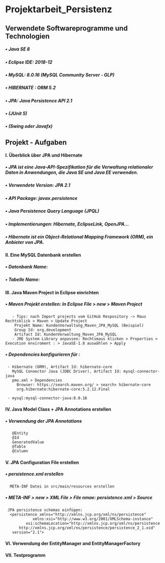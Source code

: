 # Projektarbeit_Persistenz
## Verwendete Softwareprogramme und Technologien 
##### •  Java SE 8
##### •  Eclipse IDE: 2018-12
##### •  MySQL: 8.0.16 (MySQL Community Server - GLP)
##### •  HIBERNATE : ORM 5.2
##### •  JPA: Java Persistence API 2.1
##### •  (JUnit 5)
##### •  (Swing oder Javafx)
  
## Projekt - Aufgaben

#### I.	Überblick über JPA und Hibernate

##### •	JPA ist eine Java-API-Spezifikation für die Verwaltung relationaler Daten in Anwendungen, die Java SE und Java EE verwenden.
##### •	Verwendete Version: JPA 2.1
##### •	API Package: javax.persistence
##### •	Java Persistence Query Language (JPQL)
##### •	Implementierungen: Hibernate, EclipseLink, OpenJPA…
##### •	Hibernate ist ein Object-Relational Mapping Framework (ORM), ein Anbieter von  JPA.

#### II.	Eine MySQL Datenbank erstellen

##### •	Datenbank Name:
##### •	Tabelle Name:

#### III. Java Maven Project in Eclipse einrichten 
##### •	Maven Projekt erstellen: In Eclipse File > new > Maven Project
       - Tips: nach Import projects vom GitHub Respository -> Maus Rechtsklick > Maven > Update Project
	    Projekt Name: KundenVerwaltung_Maven_JPA_MySQL (Beispiel)
	    Group Id: org.development
	    Artifact Id: KundenVerwaltung_Maven_JPA_MySQL
	   - JRE System Library anpassen: Rechtsmaus klicken > Properties > Execution enviroment : > JavaSE-1.8 auswählen > Apply
##### •	Dependencies konfigurieren für :
	 - Hibernate (ORM), Artifact Id: hibernate-core
	   MySQL Connector Java (JDBC Driver), Artifact Id: mysql-connector-java
	   pmo.xml > Dependencies
         Browser: https://search.maven.org/ > search> hibernate-core
         org.hibernate:hibernate-core:5.2.12.Final
         
     - mysql:mysql-connector-java:8.0.16

#### IV. Java Model Class +  JPA Annotations erstellen
##### •	Verwendung der JPA Annotations
	   @Entity
	   @Id
	   GeneratedValue
	   @Table
	   @Column

#### V.	JPA Configuration File erstellen
##### •	persistence.xml erstellen
      META-INF Datei in src/main/resources erstellen
##### •	META-INF > new > XML File > File nmae: persistence.xml > Source
     JPA persistence schemas einfügen:
      <persistence xmlns="http://xmlns.jcp.org/xml/ns/persistence"
	            xmlns:xsi="http://www.w3.org/2001/XMLSchema-instance"
	         xsi:schemaLocation="http://xmlns.jcp.org/xml/ns/persistence
          http://xmlns.jcp.org/xml/ns/persistence/persistence_2_1.xsd"
	   version="2.1">

#### VI.	Verwendung der EntityManager and EntityManagerFactory

#### VII.	Testprogramm


